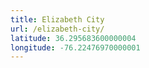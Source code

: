 ```yaml
---
title: Elizabeth City
url: /elizabeth-city/
latitude: 36.295683600000004
longitude: -76.22476970000001
---
```

